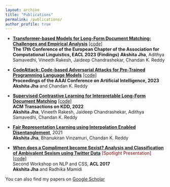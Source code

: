 ```yaml
---
layout: archive
title: "Publications"
permalink: /publications/
author_profile: true
---
```


- **[Transformer-based Models for Long-Form Document Matching: Challenges and Empirical Analysis]()** [[code]](https://github.com/AkshitaJha/SimpleModelsforLongDocumentMatching) <br/>
**The 17th Conference of the European Chapter of the Association for Computational Linguistics, EACL 2023 (Findings)**
**Akshita Jha**, Adithya Samavedhi, Vineeth Rakesh, Jaideep Chandrashekar, Chandan K. Reddy

- **[CodeAttack: Code-based Adversarial Attacks for Pre-Trained Programming Language Models](https://arxiv.org/pdf/2206.00052.pdf)** [[code]](https://github.com/reddy-lab-code-research/CodeAttack) <br/>
**Proceedings of the AAAI Conference on Artificial Intelligence, 2023**
**Akshita Jha** and Chandan K. Reddy

- **[Supervised Contrastive Learning for Interpretable Long-Form Document Matching](https://arxiv.org/pdf/2108.09190.pdf)** [[code]](https://github.com/InterDigitalInc/CoLDE) <br/>
**ACM Transactions on KDD, 2022** <br/>
**Akshita Jha**, Vineeth Rakesh, Jaideep Chandrashekar, Adithya Samavedhi, Chandan K. Reddy

- **[Fair Representation Learning using Interpolation Enabled Disentanglement](https://arxiv.org/pdf/2108.00295.pdf)**, 2021 <br/>
**Akshita Jha**, Bhanukiran Vinzamuri, Chandan K. Reddy

- **[When does a Compliment become Sexist? Analysis and Classification of Ambivalent Sexism using Twitter Data](https://aclanthology.org/W17-2902.pdf)** <span style="color:maroon">[Spotlight Presentation]</span> [[code]](https://github.com/AkshitaJha/NLP_CSS_2017) <br/>
Second Workshop on NLP and CSS, **ACL 2017** <br/>
**Akshita Jha** and Radhika Mamidi

You can also find my papers on [Google Scholar](https://scholar.google.com/citations?user=F_ogj6EAAAAJ&hl=en&oi=ao) 

<!-- {% include base_path %}

{% for post in site.publications reversed %}
  {% include archive-single.html %}
{% endfor %}
 -->
